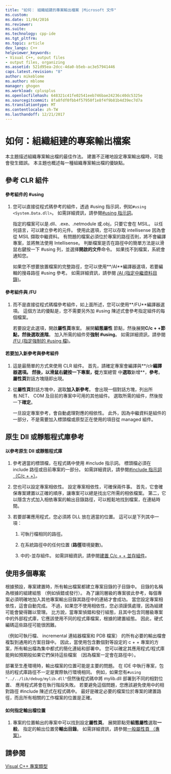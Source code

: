 ```yaml
---
title: "如何： 組織組建的專案輸出檔案 |Microsoft 文件"
ms.custom: 
ms.date: 11/04/2016
ms.reviewer: 
ms.suite: 
ms.technology: cpp-ide
ms.tgt_pltfrm: 
ms.topic: article
dev_langs: C++
helpviewer_keywords:
- Visual C++, output files
- output files, organizing
ms.assetid: 521d95ea-2dcc-4da0-b5eb-ac3e57941446
caps.latest.revision: "8"
author: mikeblome
ms.author: mblome
manager: ghogen
ms.workload: cplusplus
ms.openlocfilehash: 648321c41fe02541eeb746bae24236c40dc5325e
ms.sourcegitcommit: 8fa8fdf0fbb4f57950f1e8f4f9b81b4d39ec7d7a
ms.translationtype: MT
ms.contentlocale: zh-TW
ms.lasthandoff: 12/21/2017
---
```

# <a name="how-to-organize-project-output-files-for-builds"></a>如何：組織組建的專案輸出檔案
本主題描述組織專案輸出檔的最佳作法。 建置不正確地設定專案輸出檔時，可能會發生錯誤。 本主題也概述每一種組織專案輸出檔的優缺點。  
  
## <a name="referencing-clr-assemblies"></a>參考 CLR 組件  
  
#### <a name="to-reference-assemblies-with-using"></a>參考組件的 #using  
  
1.  您可以直接從程式碼參考的組件，透過 #using 指示詞，例如`#using <System.Data.dll>`。 如需詳細資訊，請參閱[#using 指示詞](../preprocessor/hash-using-directive-cpp.md)。  
  
     指定的檔案可以是.dll、.exe、.netmodule 或.obj，只要它會在 MSIL。 以任何語言，可以建立參考的元件。 使用此選項，您可以存取 intellisense 因為會從 MSIL 擷取中繼資料。 有問題的檔案必須位於專案的路徑否則，將不會編譯專案，並將無法使用 Intellisense。 判斷檔案是否在路徑中的簡單方法是以滑鼠右鍵按一下 #using 列，並選擇**開啟的文件**命令。 如果找不到檔案，系統會通知您。  
  
     如果您不想要放置檔案的完整路徑，您可以使用**/AI**編譯器選項，若要編輯的搜尋路徑 #using 參考。 如需詳細資訊，請參閱 [/AI (指定中繼資料目錄)](../build/reference/ai-specify-metadata-directories.md)。  
  
#### <a name="to-reference-assemblies-with-fu"></a>參考組件與 /FU  
  
1.  而不是直接從程式碼檔參考組件，如上面所述，您可以使用**/FU**編譯器選項。 這個方法的優點是，您不需要另外加 #using 陳述式會參考指定組件的每個檔案。  
  
     若要設定此選項，開啟**屬性頁**專案。 展開**組態屬性** 節點，然後展開**C/c + +**節點，然後選取**進階**。 加入所需的組件旁**強制 #using**。 如需詳細資訊，請參閱 [/FU (指定強制的 #using 檔)](../build/reference/fu-name-forced-hash-using-file.md)。  
  
#### <a name="to-reference-assemblies-with-add-new-reference"></a>若要加入新參考與參考組件  
  
1.  這是最簡單的方式來使用 CLR 組件。 首先，請確定專案會編譯與**/clr**編譯器選項。 然後，以滑鼠右鍵按一下專案，從**方案總管 中**選取**新增**，**參考**。 **屬性頁**對話方塊隨即出現。  
  
2.  從**屬性頁**對話方塊中，選取**加入新參考**。 會出現一個對話方塊，列出所有.NET、 COM 及目前的專案中可用的其他組件。 選取所需的組件，然後按一下**確定**。  
  
     一旦設定專案參考，會自動處理對應的相依性。 此外，因為中繼資料是組件的一部分，不是需要加入標頭檔或原型正在使用的項目從 managed 組件。  
  
## <a name="referencing-native-dlls-or-static-libraries"></a>原生 Dll 或靜態程式庫參考  
  
#### <a name="to-reference-native-dlls-or-static-libraries"></a>以參考原生 Dll 或靜態程式庫  
  
1.  參考適當的標頭檔，在程式碼中使用 #include 指示詞。 標頭檔必須在 include 路徑或目前專案的一部分。 如需詳細資訊，請參閱[#include 指示詞 （C/c + +）](../preprocessor/hash-include-directive-c-cpp.md)。  
  
2.  您也可以設定專案相依性。 設定專案相依性，可確保兩件事。 首先，它會確保專案建置以正確的順序，讓專案可以總是找出它所需的相依檔案。 第二，它以隱含方式加入相依專案的輸出目錄路徑，可以輕鬆地找到檔案，在連結時間。  
  
3.  若要部署應用程式，您必須將 DLL 放在適當的位置。 這可以是下列其中一項：  
  
    1.  可執行檔相同的路徑。  
  
    2.  在系統路徑中的任何位置 (**路徑**環境變數)。  
  
    3.  中的-並存組件。 如需詳細資訊，請參閱[建置 C/c + + 並存組件](../build/building-c-cpp-side-by-side-assemblies.md)。  
  
## <a name="working-with-multiple-projects"></a>使用多個專案  
 根據預設，專案建置時，所有輸出檔案都建立專案目錄的子目錄中。 目錄的名稱為根據的組建組態 （例如偵錯或發行）。 為了讓同層級的專案彼此參考，每個專案必須明確地加入其他專案輸出目錄其路徑中的連結才會成功。 當您設定專案相依性，這會自動完成。 不過，如果您不使用相依性，您必須謹慎處理，因為組建可能會變得難以管理。 比方說，當專案偵錯和發行組態，且其中包含同層級專案中的外部程式庫，它應該使用不同的程式庫檔案，根據的建置組態。 因此，硬式編碼這些路徑可能很困難。  
  
 （例如可執行檔、 incremental 連結器檔案和 PDB 檔案） 的所有必要的輸出檔會複製到通用的方案目錄中。 因此，當使用包含數個對等設定的 c + + 專案的方案，所有輸出檔為集中都式的簡化連結和部署中。 您可以確定其應用程式/程式庫能夠如預期般如果它們保持這些檔案 （因為檔案一定會在路徑中）。  
  
 部署至生產環境時，輸出檔案的位置可能是主要的問題。 在 IDE 中執行專案，包括的程式庫路徑不一定是實際執行環境相同。 例如，如果您有`#using "../../lib/debug/mylib.dll"`但然後程式碼中將 mylib.dll 部署到不同的相對位置、 應用程式將會在執行階段失敗。 若要避免這個問題，您應該避免使用中的相對路徑 #include 陳述式在程式碼中。 最好是確定必要的檔案位於專案的建置路徑，而且所有相關的工作檔案的位置是正確。  
  
#### <a name="how-to-specify-where-output-files-go"></a>如何指定輸出檔位置  
  
1.  專案的位置輸出的專案中可以找到設定**屬性頁**。 展開節點旁**組態屬性**選取**一般**。 指定的輸出位置旁**輸出目錄**。 如需詳細資訊，請參閱[一般屬性頁 （專案）](../ide/general-property-page-project.md)。  
  
## <a name="see-also"></a>請參閱  
 [Visual C++ 專案類型](../ide/visual-cpp-project-types.md)